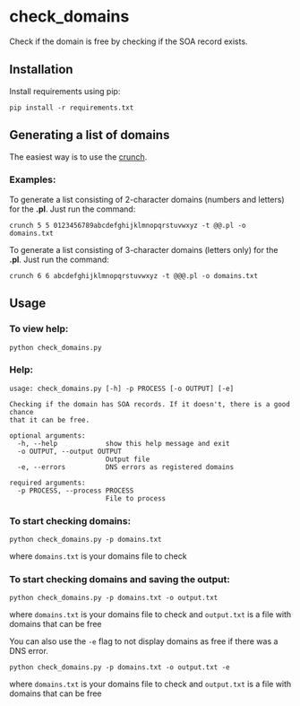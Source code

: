 # check_domains

Check if the domain is free by checking if the SOA record exists.


## Installation

Install requirements using pip:

```shell script
pip install -r requirements.txt
```

## Generating a list of domains

The easiest way is to use the [crunch](https://sourceforge.net/projects/crunch-wordlist/).

### Examples:

To generate a list consisting of 2-character domains (numbers and letters) for the **.pl**. Just run the command:

```shell script
crunch 5 5 0123456789abcdefghijklmnopqrstuvwxyz -t @@.pl -o domains.txt
```

To generate a list consisting of 3-character domains (letters only) for the **.pl**. Just run the command:

```shell script
crunch 6 6 abcdefghijklmnopqrstuvwxyz -t @@@.pl -o domains.txt
```

## Usage

### To view help:

```shell script
python check_domains.py
```

### Help:

```
usage: check_domains.py [-h] -p PROCESS [-o OUTPUT] [-e]

Checking if the domain has SOA records. If it doesn't, there is a good chance
that it can be free.

optional arguments:
  -h, --help            show this help message and exit
  -o OUTPUT, --output OUTPUT
                        Output file
  -e, --errors          DNS errors as registered domains

required arguments:
  -p PROCESS, --process PROCESS
                        File to process
```

### To start checking domains:

```shell script
python check_domains.py -p domains.txt
```
where `domains.txt` is your domains file to check

### To start checking domains and saving the output:

```shell script
python check_domains.py -p domains.txt -o output.txt
```
where `domains.txt` is your domains file to check and `output.txt` is a file with domains that can be free

You can also use the `-e` flag to not display domains as free if there was a DNS error.

```shell script
python check_domains.py -p domains.txt -o output.txt -e
```
where `domains.txt` is your domains file to check and `output.txt` is a file with domains that can be free
